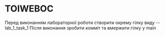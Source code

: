 # TOIWEBOC

Перед виконанням лабораторної роботи створити окрему гілку виду -- lab_1_task_1
Після виконання зробити комміт та вмержити гілку у main
